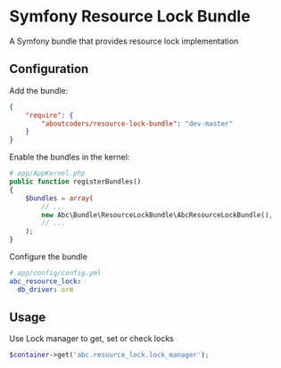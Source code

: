 Symfony Resource Lock Bundle
==========================

A Symfony bundle that provides resource lock implementation

## Configuration

Add the bundle:

``` json
{
    "require": {
        "aboutcoders/resource-lock-bundle": "dev-master"
    }
}
```

Enable the bundles in the kernel:

``` php
# app/AppKernel.php
public function registerBundles()
{
    $bundles = array(
        // ...
        new Abc\Bundle\ResourceLockBundle\AbcResourceLockBundle(),
        // ...
    );
}
```

Configure the bundle

``` yaml
# app/config/config.yml
abc_resource_lock:
  db_driver: orm
```

## Usage

Use Lock manager to get, set or check locks

``` php
$container->get('abc.resource_lock.lock_manager');
```